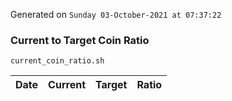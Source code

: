 Generated on `Sunday 03-October-2021 at 07:37:22`

### Current to Target Coin Ratio
`current_coin_ratio.sh`

Date|Current|Target|Ratio
---|---|---|---
